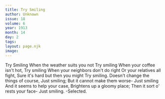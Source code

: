 ```yaml
---
title: Try Smiling
author: Unknown
issue: 18
volume: 6
year: 1913
month: 14
day: 2
tags:
layout: page.njk
image:
---
```

Try Smiling   When the weather suits you not Try smiling   When your coffee isn't hot, Try smiling   When your neighbors don't do right Or your relatives all fight,   Sure it's hard but then you might   Try smiling.   Doesn't change the things of course,   Just smiling; But it cannot make them worse-   Just smiling And it seems to help your case,   Brightens up a gloomy place; Then it sort o' rests your face-   Just smiling.   -Selected.   


